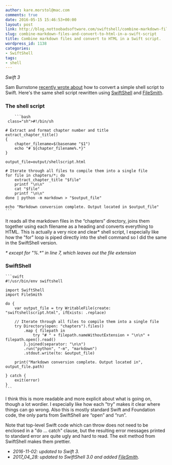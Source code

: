 ```yaml
---
author: kare.morstol@mac.com
comments: true
date: 2016-05-15 15:46:53+00:00
layout: post
link: http://blog.nottoobadsoftware.com/swiftshell/combine-markdown-files-and-convert-to-html-in-a-swift-script/
slug: combine-markdown-files-and-convert-to-html-in-a-swift-script
title: Combine markdown files and convert to HTML in a Swift script.
wordpress_id: 1138
categories:
- SwiftShell
tags:
- shell
---
```


_Swift 3_

Sam Burnstone [recently wrote about](https://www.shinobicontrols.com/blog/scripting-in-swift) how to convert a simple shell script to Swift. Here's the same shell script rewritten using [SwiftShell](https://github.com/kareman/SwiftShell) and [FileSmith](https://github.com/kareman/FileSmith).

<!-- more -->

### The shell script


    
        ```bash
     class="sh">#!/bin/sh
    
    # Extract and format chapter number and title
    extract_chapter_title()
    {
        chapter_filename=$(basename "$1")
        echo "# ${chapter_filename%.*}"
    }
    
    output_file=output/shellscript.html
    
    # Iterate through all files to compile them into a single file
    for file in chapters/*; do
        extract_chapter_title "$file"
        printf "\n\n"
        cat "$file"
        printf "\n\n"
    done | python -m markdown > "$output_file"
    
    echo "Markdown conversion complete. Output located in $output_file"
    ```

It reads all the markdown files in the “chapters” directory, joins them together using each filename as a heading and converts everything to HTML. This is actually a very nice and clear* shell script, I especially like how the "for" loop is piped directly into the shell command so I did the same in the SwiftShell version.

_* except for "%.*" in line 7, which leaves out the file extension_

### SwiftShell


    
    ```swift
    #!/usr/bin/env swiftshell
    
    import SwiftShell
    import FileSmith
    
    do {
        var output_file = try WritableFile(create: "swiftshellscript.html", ifExists: .replace)
    
        // Iterate through all files to compile them into a single file
        try Directory(open: "chapters").files()
            .map { filepath in
                try "# " + filepath.nameWithoutExtension + "\n\n" + filepath.open().read()
            }.joined(separator: "\n\n")
            .run("python", "-m", "markdown")
            .stdout.write(to: &output_file)
    
        print("Markdown conversion complete. Output located in", output_file.path)
    
    } catch {
        exit(error)
    }
    ```

I think this is more readable and more explicit about what is going on, though a lot wordier. I especially like how each "try" makes it clear where things can go wrong. Also this is mostly standard Swift and Foundation code, the only parts from SwiftShell are “open” and “run”.

Note that top-level Swift code which can throw does not need to be enclosed in a "do ... catch" clause, but the resulting error messages printed to standard error are quite ugly and hard to read. The exit method from SwiftShell makes them prettier.

* _2016-11-02: updated to Swift 3._
* _2017_04_28: updated to SwiftShell 3.0 and added [FileSmith](https://github.com/kareman/FileSmith)_.



